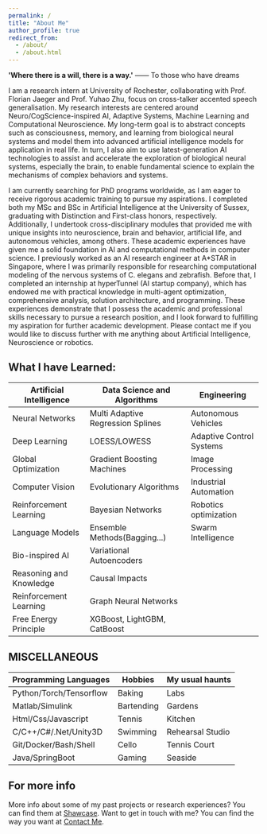 ```yaml
---
permalink: /
title: "About Me"
author_profile: true
redirect_from: 
  - /about/
  - /about.html
---
```

**'Where there is a will, there is a way.'** —— To those who have dreams


I am a research intern at University of Rochester, collaborating with Prof. Florian Jaeger and Prof. Yuhao Zhu, focus on cross-talker accented speech generalisation. My research interests are centered around Neuro/CogScience-inspired AI, Adaptive Systems, Machine Learning and Computational Neuroscience. My long-term goal is to abstract concepts such as consciousness, memory, and learning from biological neural systems and model them into advanced artificial intelligence models for application in real life. In turn, I also aim to use latest-generation AI technologies to assist and accelerate the exploration of biological neural systems, especially the brain, to enable fundamental science to explain the mechanisms of complex behaviors and systems. 

I am currently searching for PhD programs worldwide, as I am eager to receive rigorous academic training to pursue my aspirations. I completed both my MSc and BSc in Artificial Intelligence at the University of Sussex, graduating with Distinction and First-class honors, respectively. Additionally, I undertook cross-disciplinary modules that provided me with unique insights into neuroscience, brain and behavior, artificial life, and autonomous vehicles, among others. These academic experiences have given me a solid foundation in AI and computational methods in computer science. I previously worked as an AI research engineer at A*STAR in Singapore, where I was primarily responsible for researching computational modeling of the nervous systems of C. elegans and zebrafish. Before that, I completed an internship at hyperTunnel (AI startup company), which has endowed me with practical knowledge in multi-agent optimization, comprehensive analysis, solution architecture, and programming. These experiences demonstrate that I possess the academic and professional skills necessary to pursue a research position, and I look forward to fulfilling my aspiration for further academic development. Please contact me if you would like to discuss further with me anything about Artificial Intelligence, Neuroscience or robotics.

What I have Learned:
------

| Artificial Intelligence | Data Science and Algorithms       | Engineering               | 
| --------                | --------                          | --------                  | 
| Neural Networks         | Multi Adaptive Regression Splines | Autonomous Vehicles       | 
| Deep Learning           | LOESS/LOWESS                      | Adaptive Control Systems  | 
| Global Optimization     | Gradient Boosting Machines        | Image Processing          | 
| Computer Vision         | Evolutionary Algorithms           | Industrial Automation     | 
| Reinforcement Learning  | Bayesian Networks                 | Robotics  optimization    | 
| Language Models         | Ensemble Methods(Bagging...)      | Swarm Intelligence        | 
| Bio-inspired AI         | Variational Autoencoders          |                           | 
| Reasoning and Knowledge | Causal Impacts                    |                           | 
| Reinforcement Learning  | Graph Neural Networks             |                           | 
| Free Energy Principle   | XGBoost, LightGBM, CatBoost       |                           | 

MISCELLANEOUS
------

| Programming Languages  | Hobbies          | My usual haunts             |
| --------               | --------         | --------                    |
| Python/Torch/Tensorflow| Baking           | Labs                        |
| Matlab/Simulink        | Bartending       | Gardens                     |
| Html/Css/Javascript    | Tennis           | Kitchen                     |
| C/C++/C#/.Net/Unity3D  | Swimming         | Rehearsal Studio            |
| Git/Docker/Bash/Shell  | Cello            | Tennis Court                |
| Java/SpringBoot        | Gaming           | Seaside                     |

For more info
------

More info about some of my past projects or research experiences? You can find them at [Shawcase](https://dashpulsar.github.io/portfolio/). 
Want to get in touch with me? You can find the way you want at [Contact Me](https://dashpulsar.github.io/teaching/).
